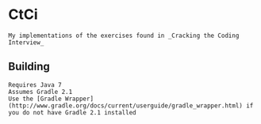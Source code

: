 CtCi
====

    My implementations of the exercises found in _Cracking the Coding Interview_

Building
--------

    Requires Java 7
    Assumes Gradle 2.1
    Use the [Gradle Wrapper](http://www.gradle.org/docs/current/userguide/gradle_wrapper.html) if you do not have Gradle 2.1 installed
